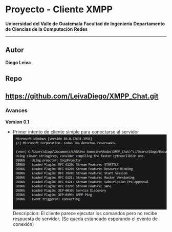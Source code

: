 # Proyecto - Cliente XMPP

**Universidad del Valle de Guatemala**
**Facultad de Ingeniería**
**Departamento de Ciencias de la Computación**
**Redes**

---

## Autor
**Diego Leiva**

## Repo
https://github.com/LeivaDiego/XMPP_Chat.git
---

### Avances 
**Version 0.1** 
- Primer intento de cliente simple para conectarse al servidor
![alt text](image.png)
    Descripcion: El cliente parece ejecutar los comandos pero no recibe respuesta de servidor. (Se queda estancado esperando el evento de conexión)